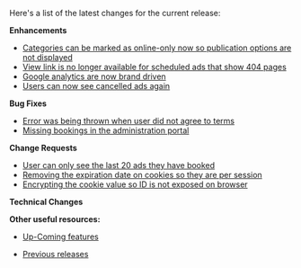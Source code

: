 Here's a list of the latest changes for the current release:

**Enhancements**

- [Categories can be marked as online-only now so publication options are not displayed](https://trello.com/c/7P6SKdl6/293-categories-for-online-only-booking)
- [View link is no longer available for scheduled ads that show 404 pages](https://trello.com/c/DTrDJyQx/308-view-link-should-not-appear-in-my-ads-that-are-scheduled-only-for-current-ads)
- [Google analytics are now brand driven](https://trello.com/c/zMKg4lAx/313-google-analytics-driven-by-brands)
- [Users can now see cancelled ads again](https://trello.com/c/zSPXylOh/314-bring-back-the-cancelled-ads-to-account-area-so-users-can-at-least-re-use-as-template)

**Bug Fixes**   

- [Error was being thrown when user did not agree to terms](https://trello.com/c/3Cj6S9m0/307-confirmation-page-throws-error-when-not-confirming-details-and-t-c-s)
- [Missing bookings in the administration portal](https://trello.com/c/UpLEi8HW/320-some-bookings-are-missing-in-the-administration-portal)

**Change Requests**

- [User can only see the last 20 ads they have booked](https://trello.com/c/9Ro2w3Vz/312-limit-the-number-of-ads-user-can-see-in-my-ads-page)
- [Removing the expiration date on cookies so they are per session](https://trello.com/c/yRtmeigz/309-need-to-remove-expiration-for-the-booking-cookie)
- [Encrypting the cookie value so ID is not exposed on browser](https://trello.com/c/n3gVvvIN/310-encrypt-the-booking-id-sent-to-the-browser-in-the-cookie)

**Technical Changes**

**Other useful resources:**

- [Up-Coming features](https://trello.com/b/Ht5NWhN2/betterclassifieds)

- [Previous releases](https://trello.com/b/0Vb4VWMF/betterclassifieds-2-0)
